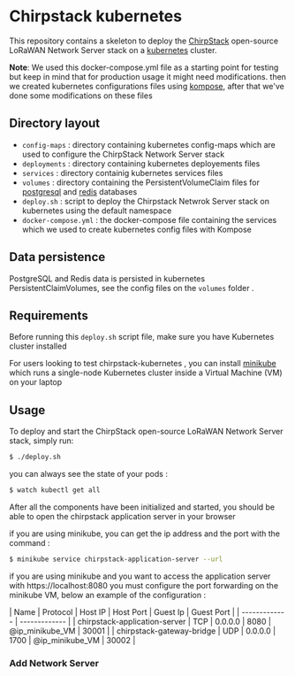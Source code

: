 # Chirpstack kubernetes
This repository contains a skeleton to deploy the [ChirpStack](https://www.chirpstack.io/) open-source LoRaWAN Network Server stack on a [kubernetes](https://kubernetes.io/) cluster.

**Note**: We used this docker-compose.yml file as a starting point for testing but keep in mind that for production usage it might need modifications. then we created kubernetes configurations files using [kompose](https://github.com/kubernetes/kompose), after that we've done some modifications on these files

## Directory layout
- `config-maps` : directory containing kubernetes config-maps which are used to configure the ChirpStack Network Server stack
- `deployments` : directory containing kubernetes deployements files 
- `services` : directory containig kubernetes services files
- `volumes` : directory containing the PersistentVolumeClaim files for [postgresql](https://www.postgresql.org/) and [redis](https://redis.io/) databases 
- `deploy.sh` : script to deploy the Chirpstack Netwrok Server stack on kubernetes using the default namespace
- `docker-compose.yml` : the docker-compose file containing the services which we used to create kubernetes config files with Kompose

## Data persistence
PostgreSQL and Redis data is persisted in kubernetes PersistentClaimVolumes, see the config files on the `volumes`
folder .

## Requirements
Before running this `deploy.sh` script file, make sure you have Kubernetes cluster installed

For users looking to test chirpstack-kubernetes , you can install [minikube](https://kubernetes.io/fr/docs/tasks/tools/install-minikube/) which runs a single-node Kubernetes cluster inside a Virtual Machine (VM) on your laptop

## Usage
To deploy and start the ChirpStack open-source LoRaWAN Network Server stack, simply run:
```bash
$ ./deploy.sh
```

you can always see the state of your pods :
```bash
$ watch kubectl get all 
```

After all the components have been initialized and started, you should be able
to open the chirpstack application server in your browser


if you are using minikube, you can get the ip address and the port with the command :
```bash
$ minikube service chirpstack-application-server --url
```

if you are using minikube and you want to access the application server with https://localhost:8080 
you must configure the port forwarding on the minikube VM, below an example of the configuration :

| Name  | Protocol | Host IP | Host Port | Guest Ip | Guest Port |
| ------------- | ------------- |
| chirpstack-application-server  | TCP  | 0.0.0.0 | 8080 | @ip_minikube_VM | 30001 |
| chirpstack-gateway-bridge  | UDP  | 0.0.0.0 | 1700 | @ip_minikube_VM | 30002 |



### Add Network Server

